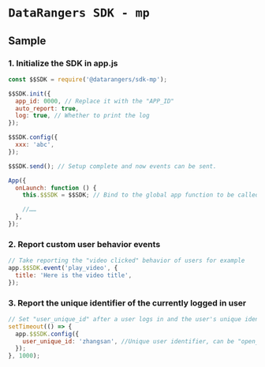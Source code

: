 # `DataRangers SDK - mp`

## Sample

### 1. Initialize the SDK in app.js

```javascript
const $$SDK = require('@datarangers/sdk-mp');

$$SDK.init({
  app_id: 0000, // Replace it with the "APP_ID"
  auto_report: true,
  log: true, // Whether to print the log
});

$$SDK.config({
  xxx: 'abc',
});

$$SDK.send(); // Setup complete and now events can be sent.

App({
  onLaunch: function () {
    this.$$SDK = $$SDK; // Bind to the global app function to be called by other pages.

    //……
  },
});
```

### 2. Report custom user behavior events

```javascript
// Take reporting the "video clicked" behavior of users for example
app.$$SDK.event('play_video', {
  title: 'Here is the video title',
});
```

### 3. Report the unique identifier of the currently logged in user

```javascript
// Set "user_unique_id" after a user logs in and the user's unique identifier is retrieved.
setTimeout(() => {
  app.$$SDK.config({
    user_unique_id: 'zhangsan', //Unique user identifier, can be "open_id".
  });
}, 1000);
```

